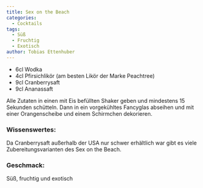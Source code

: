 ```yaml
---
title: Sex on the Beach
categories:
  - Cocktails
tags:
  - Süß
  - Fruchtig
  - Exotisch
author: Tobias Ettenhuber
---
```



- 6cl Wodka
- 4cl Pfirsichlikör (am besten Likör der Marke Peachtree)
- 9cl Cranberrysaft
- 9cl Ananassaft


Alle Zutaten in einen mit Eis befüllten Shaker geben und mindestens 15 Sekunden schütteln. 
Dann in ein vorgekühltes Fancyglas abseihen und mit einer Orangenscheibe und einem Schirmchen dekorieren. 


### Wissenswertes:
Da Cranberrysaft außerhalb der USA nur schwer erhältlich war gibt es viele Zubereitungsvarianten des Sex on the Beach.

### Geschmack:
Süß, fruchtig und exotisch
